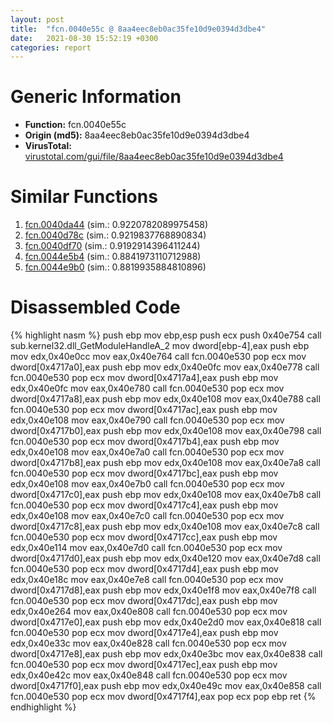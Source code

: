```yaml
---
layout: post
title:  "fcn.0040e55c @ 8aa4eec8eb0ac35fe10d9e0394d3dbe4"
date:   2021-08-30 15:52:19 +0300
categories: report
---
```


# Generic Information
- **Function:** fcn.0040e55c
- **Origin (md5):** 8aa4eec8eb0ac35fe10d9e0394d3dbe4
- **VirusTotal:** [virustotal.com/gui/file/8aa4eec8eb0ac35fe10d9e0394d3dbe4][virustotal_ref]



# Similar Functions

1. [fcn.0040da44][similar_1_ref] (sim.: 0.9220782089975458)
2. [fcn.0040d78c][similar_2_ref] (sim.: 0.9219837768890834)
3. [fcn.0040df70][similar_3_ref] (sim.: 0.9192914396411244)
4. [fcn.0044e5b4][similar_4_ref] (sim.: 0.8841973110712988)
5. [fcn.0044e9b0][similar_5_ref] (sim.: 0.8819935884810896)


# Disassembled Code

{% highlight nasm %}
push ebp
mov ebp,esp
push ecx
push 0x40e754
call sub.kernel32.dll_GetModuleHandleA_2
mov dword[ebp-4],eax
push ebp
mov edx,0x40e0cc
mov eax,0x40e764
call fcn.0040e530
pop ecx
mov dword[0x4717a0],eax
push ebp
mov edx,0x40e0fc
mov eax,0x40e778
call fcn.0040e530
pop ecx
mov dword[0x4717a4],eax
push ebp
mov edx,0x40e0fc
mov eax,0x40e780
call fcn.0040e530
pop ecx
mov dword[0x4717a8],eax
push ebp
mov edx,0x40e108
mov eax,0x40e788
call fcn.0040e530
pop ecx
mov dword[0x4717ac],eax
push ebp
mov edx,0x40e108
mov eax,0x40e790
call fcn.0040e530
pop ecx
mov dword[0x4717b0],eax
push ebp
mov edx,0x40e108
mov eax,0x40e798
call fcn.0040e530
pop ecx
mov dword[0x4717b4],eax
push ebp
mov edx,0x40e108
mov eax,0x40e7a0
call fcn.0040e530
pop ecx
mov dword[0x4717b8],eax
push ebp
mov edx,0x40e108
mov eax,0x40e7a8
call fcn.0040e530
pop ecx
mov dword[0x4717bc],eax
push ebp
mov edx,0x40e108
mov eax,0x40e7b0
call fcn.0040e530
pop ecx
mov dword[0x4717c0],eax
push ebp
mov edx,0x40e108
mov eax,0x40e7b8
call fcn.0040e530
pop ecx
mov dword[0x4717c4],eax
push ebp
mov edx,0x40e108
mov eax,0x40e7c0
call fcn.0040e530
pop ecx
mov dword[0x4717c8],eax
push ebp
mov edx,0x40e108
mov eax,0x40e7c8
call fcn.0040e530
pop ecx
mov dword[0x4717cc],eax
push ebp
mov edx,0x40e114
mov eax,0x40e7d0
call fcn.0040e530
pop ecx
mov dword[0x4717d0],eax
push ebp
mov edx,0x40e120
mov eax,0x40e7d8
call fcn.0040e530
pop ecx
mov dword[0x4717d4],eax
push ebp
mov edx,0x40e18c
mov eax,0x40e7e8
call fcn.0040e530
pop ecx
mov dword[0x4717d8],eax
push ebp
mov edx,0x40e1f8
mov eax,0x40e7f8
call fcn.0040e530
pop ecx
mov dword[0x4717dc],eax
push ebp
mov edx,0x40e264
mov eax,0x40e808
call fcn.0040e530
pop ecx
mov dword[0x4717e0],eax
push ebp
mov edx,0x40e2d0
mov eax,0x40e818
call fcn.0040e530
pop ecx
mov dword[0x4717e4],eax
push ebp
mov edx,0x40e33c
mov eax,0x40e828
call fcn.0040e530
pop ecx
mov dword[0x4717e8],eax
push ebp
mov edx,0x40e3bc
mov eax,0x40e838
call fcn.0040e530
pop ecx
mov dword[0x4717ec],eax
push ebp
mov edx,0x40e42c
mov eax,0x40e848
call fcn.0040e530
pop ecx
mov dword[0x4717f0],eax
push ebp
mov edx,0x40e49c
mov eax,0x40e858
call fcn.0040e530
pop ecx
mov dword[0x4717f4],eax
pop ecx
pop ebp
ret 
{% endhighlight %}


[similar_1_ref]: /report/fcn.0040da44@27f3ad32e2eddc62e5434f19748fa0be
[similar_2_ref]: /report/fcn.0040d78c@2ba145d6678d721baeb8d825fab7c600
[similar_3_ref]: /report/fcn.0040df70@6635b2bf1f4673ef3a7d242a02608d58
[similar_4_ref]: /report/fcn.0044e5b4@6635b2bf1f4673ef3a7d242a02608d58
[similar_5_ref]: /report/fcn.0044e9b0@6635b2bf1f4673ef3a7d242a02608d58
[virustotal_ref]: https://www.virustotal.com/gui/file/8aa4eec8eb0ac35fe10d9e0394d3dbe4